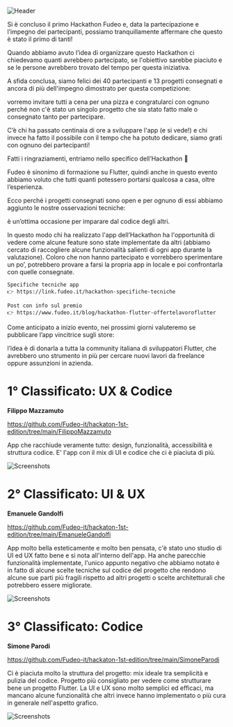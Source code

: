![Header](https://file.notion.so/f/s/b10c7536-7618-4318-ac3e-0e3aee5fbddc/banner-hackathon.webp?id=09fd5781-8305-4977-bbd7-9cb1662d718f&table=block&spaceId=6d27ced4-b401-4bc2-82ec-03578b621a4a&expirationTimestamp=1683794884740&signature=5-CMaoFyEXu8IDj-r0VL43R11byhkExxo2-vKx2XKO4)

Si è concluso il primo Hackathon Fudeo e, data la partecipazione e l’impegno dei partecipanti, possiamo tranquillamente affermare che questo è stato il primo di tanti!

Quando abbiamo avuto l’idea di organizzare questo Hackathon ci chiedevamo quanti avrebbero partecipato, se l'obiettivo sarebbe piaciuto e se le persone avrebbero trovato del tempo per questa iniziativa.

A sfida conclusa, siamo felici dei 40 partecipanti e 13 progetti consegnati e ancora di più dell'impegno dimostrato per questa competizione:

vorremo invitare tutti a cena per una pizza e congratularci con ognuno perché non c'è stato un singolo progetto che sia stato fatto male o consegnato tanto per partecipare.

C’è chi ha passato centinaia di ore a sviluppare l'app (e si vede!) e chi invece ha fatto il possibile con il tempo che ha potuto dedicare, siamo grati con ognuno dei partecipanti!

Fatti i ringraziamenti, entriamo nello specifico dell’Hackathon 🙂

Fudeo è sinonimo di formazione su Flutter, quindi anche in questo evento abbiamo voluto che tutti quanti potessero portarsi qualcosa a casa, oltre l’esperienza.

Ecco perché i progetti consegnati sono open e per ognuno di essi abbiamo aggiunto le nostre osservazioni tecniche:

è un’ottima occasione per imparare dal codice degli altri.

In questo modo chi ha realizzato l'app dell’Hackathon ha l'opportunità di vedere come alcune feature sono state implementate da altri (abbiamo cercato di raccogliere alcune funzionalità salienti di ogni app durante la valutazione). Coloro che non hanno partecipato e vorrebbero sperimentare un po’, potrebbero provare a farsi la propria app in locale e poi confrontarla con quelle consegnate.

    Specifiche tecniche app
    👉 https://link.fudeo.it/hackathon-specifiche-tecniche

    Post con info sul premio
    👉 https://www.fudeo.it/blog/hackathon-flutter-offertelavoroflutter

Come anticipato a inizio evento, nei prossimi giorni valuteremo se pubblicare l’app vincitrice sugli store:

l’idea è di donarla a tutta la community italiana di sviluppatori Flutter, che avrebbero uno strumento in più per cercare nuovi lavori da freelance oppure assunzioni in azienda.

# 1° Classificato: UX & Codice

**Filippo Mazzamuto**

https://github.com/Fudeo-it/hackaton-1st-edition/tree/main/FilippoMazzamuto

App che racchiude veramente tutto: design, funzionalità, accessibilità e struttura codice. E' l'app con il mix di UI e codice che ci è piaciuta di più.

![Screenshots](./FilippoMazzamuto/screenshot.jpg)

# 2° Classificato: UI & UX

**Emanuele Gandolfi**

https://github.com/Fudeo-it/hackaton-1st-edition/tree/main/EmanueleGandolfi

App molto bella esteticamente e molto ben pensata, c'è stato uno studio di UI ed UX fatto bene e si nota all'interno dell'app. Ha anche parecchie funzionalità implementate, l'unico appunto negativo che abbiamo notato è in fatto di alcune scelte tecniche sul codice del progetto che rendono alcune sue parti più fragili rispetto ad altri progetti o scelte architetturali che potrebbero essere migliorate.

![Screenshots](./EmanueleGandolfi/screenshot.jpg)

# 3° Classificato: Codice

**Simone Parodi**

https://github.com/Fudeo-it/hackaton-1st-edition/tree/main/SimoneParodi

Ci è piaciuta molto la struttura del progetto: mix ideale tra semplicità e pulizia del codice. Progetto più consigliato per vedere come strutturare bene un progetto Flutter. La UI e UX sono molto semplici ed efficaci, ma mancano alcune funzionalità che altri invece hanno implementato o più cura in generale nell'aspetto grafico.

![Screenshots](./SimoneParodi/screenshot.jpg)
